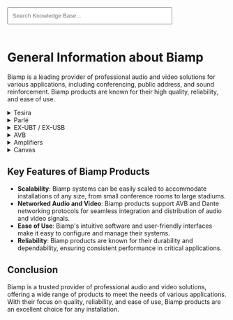 <link rel="stylesheet" href="../styles.css">
<script src="../search.js"></script>
<input type="text" id="searchBar" placeholder="Search Knowledge Base..." oninput="searchResources()" style="width: 75%; padding: 10px; margin-bottom: 20px">

# General Information about Biamp

Biamp is a leading provider of professional audio and video solutions for various applications, including conferencing, public address, and sound reinforcement. Biamp products are known for their high quality, reliability, and ease of use.

<details data-tags="tesira networked media systems dsp avb software">
  <summary>Tesira</summary>
  <div markdown="1">
  
  Tesira is Biamp's flagship platform for networked media systems. It offers a highly flexible and scalable solution for audio and video processing, routing, and distribution.

  - **TesiraFORTE**: A family of digital signal processors (DSPs) designed for conferencing and sound reinforcement applications.
  - **TesiraCONNECT**: A five-port AVB switch that simplifies the deployment of Tesira systems.
  - **Tesira Server**: A powerful server that provides centralized processing and control for Tesira systems.
  - **Tesira Software**: Intuitive software for configuring and managing Tesira systems.

  </div>
</details>

<details data-tags="parlé beamtracking microphones conferencing audio capture">
  <summary>Parlé</summary>
  <div markdown="1">
  
  Parlé is Biamp's line of beamtracking microphones designed for superior audio capture in conferencing environments.

  - **Parlé TCM-X**: A ceiling-mounted beamtracking microphone that provides 360-degree coverage.
  - **Parlé TTM-X**: A tabletop beamtracking microphone that offers flexible placement options.

  </div>
</details>

<details data-tags="ubt usb ex-ubt ex-usb bluetooth connectivity tesira">
  <summary>EX-UBT / EX-USB</summary>
  <div markdown="1">
  
  UBT (USB and Bluetooth) products provide versatile connectivity options for Tesira systems.

  - **Tesira EX-UBT**: An expander device that adds USB and Bluetooth audio capabilities to Tesira systems.
    - **Using the Tesira EX-UBT or EX-USB**: [Using the Tesira EX-UBT or EX-USB](https://support.biamp.com/Tesira/Control/Using_the_Tesira_EX-UBT_or_EX-USB)
      - This guide provides instructions on how to use the Tesira EX-UBT or EX-USB for audio and control applications.

  </div>
</details>

<details data-tags="avb audio video bridging ethernet tesira">
  <summary>AVB</summary>
  <div markdown="1">
  
  AVB (Audio Video Bridging) is an open standard for transporting audio and video over Ethernet. Biamp's AVB-enabled products ensure seamless integration and high-quality signal distribution.

  - **TesiraCONNECT**: A five-port AVB switch that simplifies the deployment of Tesira systems.

  </div>
</details>

<details data-tags="amplifiers audio amplification distribution tesira">
  <summary>Amplifiers</summary>
  <div markdown="1">
  
  Biamp offers a range of amplifiers designed for various applications, providing high-quality audio amplification and distribution.

  - **Tesira AMP-450BP**: A four-channel amplifier with PoE+ support, ideal for use with Tesira systems.
  - **Tesira AMP-8175R**: An eight-channel amplifier with robust performance and network connectivity.

  </div>
</details>

<details data-tags="canvas control software customizable interface tesira">
  <summary>Canvas</summary>
  <div markdown="1">
  
  Canvas is Biamp's control software that provides a customizable interface for managing Tesira systems.

  - **Tesira Canvas**: Software for creating custom control interfaces for Tesira systems.

  </div>
</details>

## Key Features of Biamp Products

- **Scalability**: Biamp systems can be easily scaled to accommodate installations of any size, from small conference rooms to large stadiums.
- **Networked Audio and Video**: Biamp products support AVB and Dante networking protocols for seamless integration and distribution of audio and video signals.
- **Ease of Use**: Biamp's intuitive software and user-friendly interfaces make it easy to configure and manage their systems.
- **Reliability**: Biamp products are known for their durability and dependability, ensuring consistent performance in critical applications.

## Conclusion

Biamp is a trusted provider of professional audio and video solutions, offering a wide range of products to meet the needs of various applications. With their focus on quality, reliability, and ease of use, Biamp products are an excellent choice for any installation.